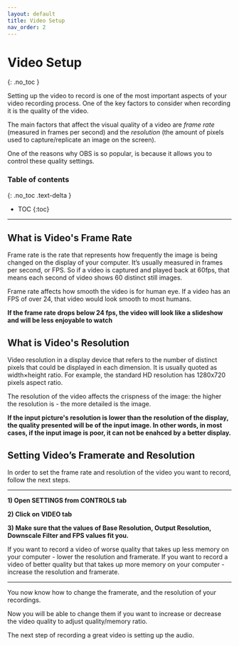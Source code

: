 ```yaml
---
layout: default
title: Video Setup
nav_order: 2
---
```


# Video Setup
{: .no_toc }


Setting up the video to record is one of the most important aspects of your video recording process. One of the key factors to consider when recording it is the quality of the video.

The main factors that affect the visual quality of a video are _frame rate_ (measured in frames per second) and the _resolution_ (the amount of pixels used to capture/replicate an image on the screen).

One of the reasons why OBS is so popular, is because it allows you to control these quality settings. 

### Table of contents
{: .no_toc .text-delta }
* TOC
{:toc}

---
## What is Video's Frame Rate

Frame rate is the rate that represents how frequently the image is being changed on the display of your computer. It’s usually measured in frames per second, or FPS. So if a video is captured and played back at 60fps, that means each second of video shows 60 distinct still images.

Frame rate affects how smooth the video is for human eye. If a video has an FPS of over 24, that video would look smooth to most humans.

**If the frame rate drops below 24 fps, the video will look like a slideshow and will be less enjoyable to watch**

## What is Video's Resolution

Video resolution in a display device that refers to the number of distinct pixels that could be displayed in each dimension. It is usually quoted as width×height ratio. For example, the standard HD resolution has 1280x720 pixels aspect ratio.

The resolution of the video affects the crispness of the image: the higher the resolution is - the more detailed is the image.

**If the input picture's resolution is lower than the resolution of the display, the quality presented will be of the input image. In other words, in most cases, if the input image is poor, it can not be enahced by a better display.**

## Setting Video’s Framerate and Resolution

In order to set the frame rate and resolution of the video you want to record, follow the next steps.

---


**1) Open SETTINGS from CONTROLS tab**

**2) Click on VIDEO tab**

**3) Make sure that the values of Base Resolution, Output Resolution, Downscale Filter and FPS values fit you.**

If you want to record a video of worse quality that takes up less memory on your computer - lower the resolution and framerate.
If you want to record a video of better quality but that takes up more memory on your computer - increase the resolution and framerate.

---

You now know how to change the framerate, and the resolution of your recordings. 

Now you will be able to change them if you want to increase or decrease the video quality to adjust quality/memory ratio.

The next step of recording a great video is setting up the audio.








